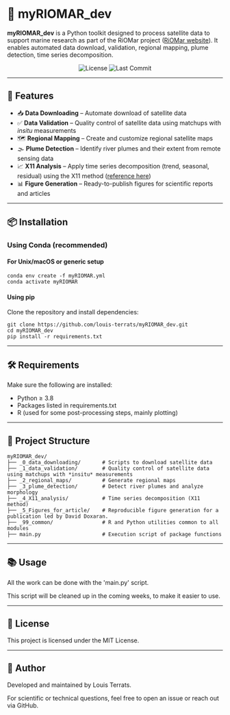 # 🌊 myRIOMAR_dev

**myRIOMAR_dev** is a Python toolkit designed to process satellite data to support marine research as part of the RiOMar project ([RiOMar website](https://riomar.lsce.ipsl.fr/)). 
It enables automated data download, validation, regional mapping, plume detection, time series decomposition.

<p align="center">
  <img src="https://img.shields.io/github/license/louis-terrats/myRIOMAR_dev" alt="License">
  <img src="https://img.shields.io/github/last-commit/louis-terrats/myRIOMAR_dev" alt="Last Commit">
</p>

---

## 🚀 Features

- 📥 **Data Downloading** – Automate download of satellite data  
- ✅ **Data Validation** – Quality control of satellite data using matchups with *insitu* measurements  
- 🗺️ **Regional Mapping** – Create and customize regional satellite maps  
- 🌫️ **Plume Detection** – Identify river plumes and their extent from remote sensing data  
- 📈 **X11 Analysis** – Apply time series decomposition (trend, seasonal, residual) using the X11 method ([reference here](https://www.sciencedirect.com/science/article/abs/pii/S0967063711000380))
- 📊 **Figure Generation** – Ready-to-publish figures for scientific reports and articles  

---

## 📦 Installation

### Using Conda (recommended)

#### For Unix/macOS or generic setup
```
conda env create -f myRIOMAR.yml
conda activate myRIOMAR
```

#### Using pip
Clone the repository and install dependencies:
```
git clone https://github.com/louis-terrats/myRIOMAR_dev.git
cd myRIOMAR_dev
pip install -r requirements.txt
```

---

## 🛠 Requirements

Make sure the following are installed:

- Python ≥ 3.8
- Packages listed in requirements.txt
- R (used for some post-processing steps, mainly plotting)

---

## 🧭 Project Structure

```
myRIOMAR_dev/
├── _0_data_downloading/       # Scripts to download satellite data
├── _1_data_validation/        # Quality control of satellite data using matchups with *insitu* measurements  
├── _2_regional_maps/          # Generate regional maps
├── _3_plume_detection/        # Detect river plumes and analyze morphology
├── _4_X11_analysis/           # Time series decomposition (X11 method)
├── _5_Figures_for_article/    # Reproducible figure generation for a publication led by David Doxaran.
├── _99_common/                # R and Python utilities common to all modules
├── main.py                    # Execution script of package functions
```

---

## 📚 Usage

All the work can be done with the 'main.py' script.

This script will be cleaned up in the coming weeks, to make it easier to use.

---

## 📄 License

This project is licensed under the MIT License.

---

## 👤 Author

Developed and maintained by Louis Terrats.

For scientific or technical questions, feel free to open an issue or reach out via GitHub.
